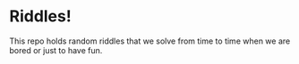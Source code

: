 # Riddles!

This repo holds random riddles that we solve from time to time when we are bored or just to have fun.
